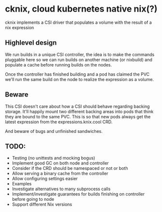 # cknix, cloud kubernetes native nix(?)
cknix implements a CSI driver that populates a volume with the result of a nix expression

## Highlevel design
We run builds in a unique CSI controller, the idea is to make the commands
pluggable here so we can run builds on another machine (or nixbuild) and populate
a cache before running builds on the nodes.

Once the controller has finished building and a pod has claimed the PVC we'll
run the same build on the node to realize the expression as a volume.

## Beware
This CSI doesn't care about how a CSI should behave regarding backing storage.
It'll happily mount two different backing areas into pods that think they are
bound to the same PVC. This is so that new pods always get the latest expression
from the expressions.knix.cool CRD.

And beware of bugs and unfinished sandwiches.

## TODO:
* Testing (no unittests and mocking bogus)
* Implement good GC on both node and controller
* Consider if the CRD should be namespaced or not or both
* Allow serving a binary cache from the controller
* Allow configuring settings easier
* Examples
* Investigate alternatives to many subprocess calls
* Implement/investigate guarantees for builds finishing on controller before going to node
* Support different Nix versions
